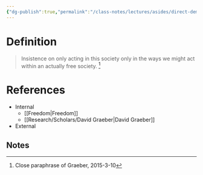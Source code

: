 ```yaml
---
{"dg-publish":true,"permalink":"/class-notes/lectures/asides/direct-democracy/","tags":"gardenEntry"}
---
```


# Definition

> Insistence on only acting in this society only in the ways we might act within an actually free society. [^1]

# References
- Internal
	- [[Freedom\|Freedom]]
	- [[Research/Scholars/David Graeber\|David Graeber]]
- External
## Notes
[^1]: Close paraphrase of Graeber, 2015-3-10


